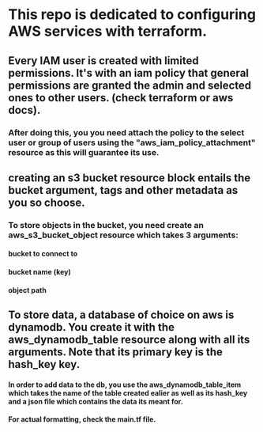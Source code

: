 # This repo is dedicated to configuring AWS services with terraform.

## Every IAM user is created with limited permissions. It's with an iam policy that general permissions are granted the admin and selected ones to other users. (check terraform or aws docs).

### After doing this, you you need attach the policy to the select user or group of users using the "aws_iam_policy_attachment" resource as this will guarantee its use.

## creating an s3 bucket resource block entails the bucket argument, tags and other metadata as you so choose.
### To store objects in the bucket, you need create an aws_s3_bucket_object resource which takes 3 arguments:
####    bucket to connect to
####    bucket name (key)
####    object path

## To store data, a database of choice on aws is dynamodb. You create it with the aws_dynamodb_table resource along with all its arguments. Note that its primary key is the hash_key key.
#### In order to add data to the db, you use the aws_dynamodb_table_item which takes the name of the table created ealier as well as its hash_key and a json file which contains the data its meant for.
#### For actual formatting, check the main.tf file.